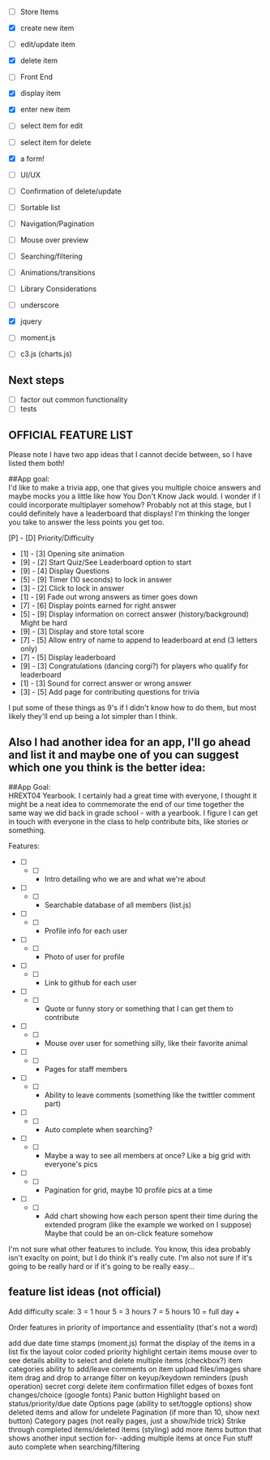 - [ ] Store Items
 - [x] create new item
 - [ ] edit/update item
 - [x] delete item

- [ ] Front End
 - [x] display item
 - [x] enter new item
 - [ ] select item for edit
 - [ ] select item for delete 
 - [x] a form!

- [ ] UI/UX
 - [ ] Confirmation of delete/update
 - [ ] Sortable list
 - [ ] Navigation/Pagination
 - [ ] Mouse over preview
 - [ ] Searching/filtering
 - [ ] Animations/transitions

- [ ] Library Considerations
 - [ ] underscore
 - [x] jquery
 - [ ] moment.js
 - [ ] c3.js (charts.js)


 ## Next steps

 - [ ] factor out common functionality
 - [ ] tests

## OFFICIAL FEATURE LIST
Please note I have two app ideas that I cannot decide between, so I have listed them both!

##App goal:   
I'd like to make a trivia app, one that gives you multiple choice answers
and maybe mocks you a little like how You Don't Know Jack would. I wonder
if I could incorporate multiplayer somehow? Probably not at this stage, 
but I could definitely have a leaderboard that displays! I'm thinking
the longer you take to answer the less points you get too.

[P] - [D] Priority/Difficulty

- [1] - [3] Opening site animation
- [9] - [2] Start Quiz/See Leaderboard option to start
- [9] - [4] Display Questions
- [5] - [9] Timer (10 seconds) to lock in answer
- [3] - [2] Click to lock in answer
- [1] - [9] Fade out wrong answers as timer goes down
- [7] - [6] Display points earned for right answer
- [5] - [9] Display information on correct answer (history/background) Might be hard
- [9] - [3] Display and store total score
- [7] - [5] Allow entry of name to append to leaderboard at end (3 letters only)
- [7] - [5] Display leaderboard
- [9] - [3] Congratulations (dancing corgi?) for players who qualify for leaderboard
- [1] - [3] Sound for correct answer or wrong answer
- [3] - [5] Add page for contributing questions for trivia

I put some of these things as 9's if I didn't know how to do them, but most likely 
they'll end up being a lot simpler than I think.


## Also I had another idea for an app, I'll go ahead and list it and maybe one of you can suggest which one you think is the better idea:


##App Goal:   
HREXT04 Yearbook. I certainly had a great time with everyone, I thought it
might be a neat idea to commemorate the end of our time together the same
way we did back in grade school - with a yearbook. I figure I can get in 
touch with everyone in the class to help contribute bits, like stories
or something.

Features:
- [ ] - [ ] - Intro detailing who we are and what we're about
- [ ] - [ ] - Searchable database of all members (list.js)
- [ ] - [ ] - Profile info for each user
- [ ] - [ ] - Photo of user for profile 
- [ ] - [ ] - Link to github for each user
- [ ] - [ ] - Quote or funny story or something that I can get them to contribute
- [ ] - [ ] - Mouse over user for something silly, like their favorite animal
- [ ] - [ ] - Pages for staff members
- [ ] - [ ] - Ability to leave comments (something like the twittler comment part)
- [ ] - [ ] - Auto complete when searching?
- [ ] - [ ] - Maybe a way to see all members at once? Like a big grid with everyone's pics
- [ ] - [ ] - Pagination for grid, maybe 10 profile pics at a time
- [ ] - [ ] - Add chart showing how each person spent their time during the extended program (like the example we worked on I suppose) Maybe that could be an on-click feature somehow

I'm not sure what other features to include. You know, this idea probably isn't exaclty
on point, but I do think it's really cute. I'm also not sure if it's going to be really
hard or if it's going to be really easy...



 ## feature list ideas (not official)

Add difficulty scale:
3 = 1 hour
5 = 3 hours
7 = 5 hours
10 = full day +

Order features in priority of importance and essentiality (that's not a word)

 add due date
 time stamps (moment.js)
 format the display of the items in a list
 fix the layout
 color coded priority
 highlight certain items
 mouse over to see details
 ability to select and delete multiple items (checkbox?)
 item categories
 ability to add/leave comments on item
 upload files/images
 share item
 drag and drop to arrange
 filter on keyup/keydown
 reminders (push operation)
 secret corgi
 delete item confirmation
 fillet edges of boxes
 font changes/choice (google fonts)
 Panic button
 Highlight based on status/priority/due date
 Options page (ability to set/toggle options)
 show deleted items and allow for undelete
 Pagination (if more than 10, show next button)
 Category pages (not really pages, just a show/hide trick)
 Strike through completed items/deleted items (styling)
 add more items button that shows another input section for- -adding multiple items at once
 Fun stuff
 auto complete when searching/filtering
